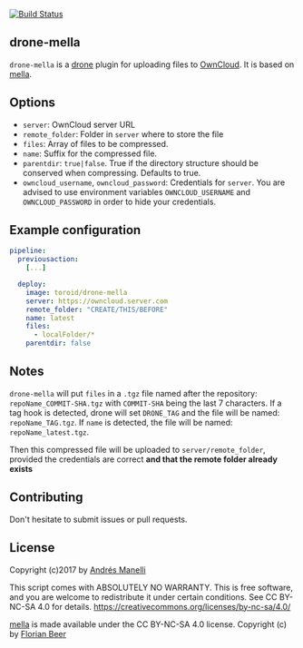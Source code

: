[![Build Status](https://ci.toroid.io/api/badges/drone-plugins/drone-mella/status.svg)](https://ci.toroid.io/drone-plugins/drone-mella)
## drone-mella
`drone-mella` is a [drone](https://github.com/drone/drone) plugin for uploading files to [OwnCloud](https://owncloud.org/). It is based on [mella](https://github.com/florianbeer/mella).

## Options

- `server`: OwnCloud server URL
- `remote_folder`: Folder in `server` where to store the file
- `files`: Array of files to be compressed.
- `name`: Suffix for the compressed file.
- `parentdir`: `true|false`. True if the directory structure should be conserved when compressing. Defaults to true.
- `owncloud_username`, `owncloud_password`: Credentials for `server`. You are advised to use environment variables `OWNCLOUD_USERNAME` and `OWNCLOUD_PASSWORD` in order to hide your credentials.

## Example configuration

```yml
pipeline:
  previousaction:
    [...]

  deploy:
    image: toroid/drone-mella
    server: https://owncloud.server.com
    remote_folder: "CREATE/THIS/BEFORE"
    name: latest
    files:
      - localFolder/*
    parentdir: false
```

## Notes

`drone-mella` will put `files` in a `.tgz` file named after the repository: `repoName_COMMIT-SHA.tgz` with `COMMIT-SHA` being the last 7 characters. If a tag hook is detected, drone will set `DRONE_TAG` and the file will be named: `repoName_TAG.tgz`. If `name` is detected, the file will be named: `repoName_latest.tgz`.

Then this compressed file will be uploaded to `server/remote_folder`, provided the credentials are correct **and that the remote folder already exists**

## Contributing

Don't hesitate to submit issues or pull requests.

## License

Copyright (c)2017 by [Andrés Manelli](https://github.com/andresmanelli)

This script comes with ABSOLUTELY NO WARRANTY.
This is free software, and you are welcome to redistribute it
under certain conditions. See CC BY-NC-SA 4.0 for details.
https://creativecommons.org/licenses/by-nc-sa/4.0/

[mella](https://github.com/florianbeer/mella) is made available under
the CC BY-NC-SA 4.0 license. Copyright (c) by [Florian Beer](https://github.com/florianbeer)
